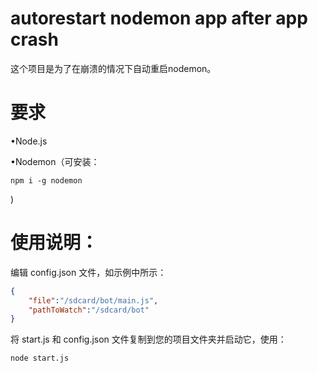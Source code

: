 # autorestart nodemon app after app crash

这个项目是为了在崩溃的情况下自动重启nodemon。

# 要求

•Node.js

•Nodemon（可安装：

    npm i -g nodemon

)

# 使用说明：

编辑 config.json 文件，如示例中所示：

```json
{
    "file":"/sdcard/bot/main.js",
    "pathToWatch":"/sdcard/bot"
}
```

将 start.js 和 config.json 文件复制到您的项目文件夹并启动它，使用：

    node start.js
